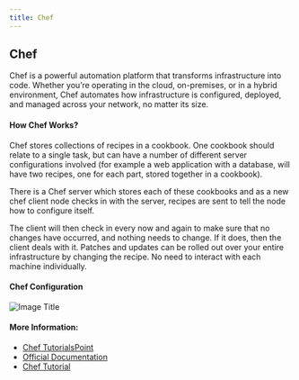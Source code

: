 ```yaml
---
title: Chef
---
```

## Chef
<!-- The article goes here, in GitHub-flavored Markdown. Feel free to add YouTube videos, images, and CodePen/JSBin embeds  -->
<p>Chef is a powerful automation platform that transforms infrastructure into code. Whether you’re operating in the cloud, on-premises, or in a hybrid environment, Chef automates how infrastructure is configured, deployed, and managed across your network, no matter its size.</p>

#### How Chef Works?
<p>Chef stores collections of recipes in a cookbook. One cookbook should relate to a single task, but can have a number of different server configurations involved (for example a web application with a database, will have two recipes, one for each part, stored together in a cookbook).</p>

<p>There is a Chef server which stores each of these cookbooks and as a new chef client node checks in with the server, recipes are sent to tell the node how to configure itself.</p>

<p>The client will then check in every now and again to make sure that no changes have occurred, and nothing needs to change. If it does, then the client deals with it. Patches and updates can be rolled out over your entire infrastructure by changing the recipe. No need to interact with each machine individually.</p>

#### Chef Configuration
![Image Title](https://regmedia.co.uk/2015/10/07/chef_configuration_management.jpg)


#### More Information:
<!-- Please add any articles you think might be helpful to read before writing the article -->
- [Chef TutorialsPoint](https://www.tutorialspoint.com/chef/chef_overview.htm)
- [Official Documentation](https://docs.chef.io/chef_overview.html)
- [Chef Tutorial](http://gettingstartedwithchef.com/)

    
